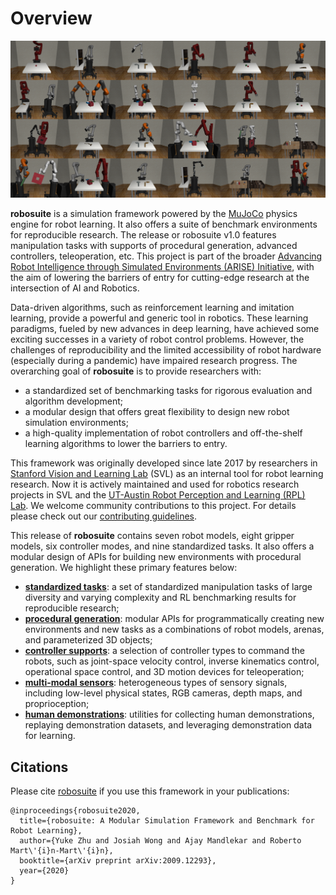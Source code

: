 # Overview

![gallery of_environments](images/gallery.png)

**robosuite** is a simulation framework powered by the [MuJoCo](http://mujoco.org/) physics engine for robot learning. It also offers a suite of benchmark environments for reproducible research. The release or robosuite v1.0 features manipulation tasks with supports of procedural generation, advanced controllers, teleoperation, etc. This project is part of the broader [Advancing Robot Intelligence through Simulated Environments (ARISE) Initiative](https://github.com/ARISE-Initiative), with the aim of lowering the barriers of entry for cutting-edge research at the intersection of AI and Robotics.

Data-driven algorithms, such as reinforcement learning and imitation learning, provide a powerful and generic tool in robotics. These learning paradigms, fueled by new advances in deep learning, have achieved some exciting successes in a variety of robot control problems. However, the challenges of reproducibility and the limited accessibility of robot hardware (especially during a pandemic) have impaired research progress. The overarching goal of **robosuite** is to provide researchers with:

* a standardized set of benchmarking tasks for rigorous evaluation and algorithm development;
* a modular design that offers great flexibility to design new robot simulation environments;
* a high-quality implementation of robot controllers and off-the-shelf learning algorithms to lower the barriers to entry.

This framework was originally developed since late 2017 by researchers in [Stanford Vision and Learning Lab](http://svl.stanford.edu/) (SVL) as an internal tool for robot learning research. Now it is actively maintained and used for robotics research projects in SVL and the [UT-Austin Robot Perception and Learning (RPL) Lab](https://www.cs.utexas.edu/~yukez/). We welcome community contributions to this project. For details please check out our [contributing guidelines](https://github.com/ARISE-Initiative/robosuite/blob/master/CONTRIBUTING.md).

This release of **robosuite** contains seven robot models, eight gripper models, six controller modes, and nine standardized tasks. It also offers a modular design of APIs for building new environments with procedural generation. We highlight these primary features below:

* [**standardized tasks**](modules/environments): a set of standardized manipulation tasks of large diversity and varying complexity and RL benchmarking results for reproducible research;
* [**procedural generation**](modules/overview): modular APIs for programmatically creating new environments and new tasks as a combinations of robot models, arenas, and parameterized 3D objects;
* [**controller supports**](modules/controllers): a selection of controller types to command the robots, such as joint-space velocity control, inverse kinematics control, operational space control, and 3D motion devices for teleoperation;
* [**multi-modal sensors**](modules/sensors): heterogeneous types of sensory signals, including low-level physical states, RGB cameras, depth maps, and proprioception;
* [**human demonstrations**](algorithms/demonstrations): utilities for collecting human demonstrations, replaying demonstration datasets, and leveraging demonstration data for learning.


## Citations
Please cite [robosuite](https://robosuite.ai) if you use this framework in your publications:
```
@inproceedings{robosuite2020,
  title={robosuite: A Modular Simulation Framework and Benchmark for Robot Learning},
  author={Yuke Zhu and Josiah Wong and Ajay Mandlekar and Roberto Mart\'{i}n-Mart\'{i}n},
  booktitle={arXiv preprint arXiv:2009.12293},
  year={2020}
}
```
